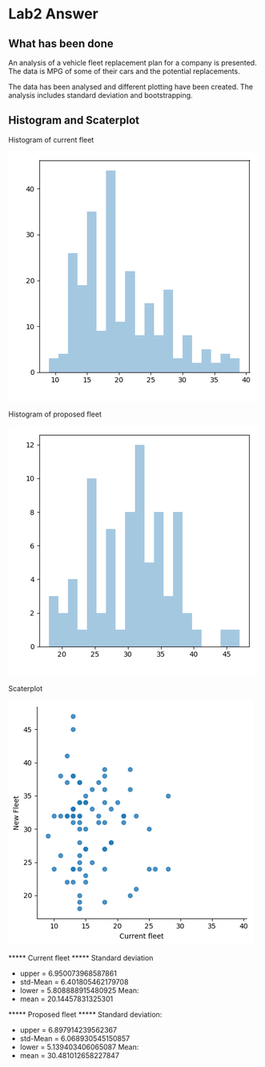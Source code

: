 # Lab2 Answer

## What has been done

An analysis of a vehicle fleet replacement plan for a company is presented. The data is MPG of some of their cars and the potential replacements. 

The data has been analysed and different plotting have been created. The analysis includes standard deviation and bootstrapping. 


## Histogram and Scaterplot

Histogram of current fleet

![logo](./Diagrams/histogram_current_fleet.png?raw=true)

Histogram of proposed fleet

![logo](./Diagrams/histogram_proposed_fleet.png?raw=true)

Scaterplot

![logo](./Diagrams/scaterplot.png?raw=true)

***** Current fleet *****
Standard deviation
- upper = 6.950073968587861
- std-Mean = 6.401805462179708
- lower = 5.808888915480925
Mean:
- mean = 20.14457831325301

***** Proposed fleet *****
Standard deviation:
- upper = 6.897914239562367
- std-Mean = 6.068930545150857
- lower = 5.139403406065087
Mean:
- mean = 30.481012658227847





